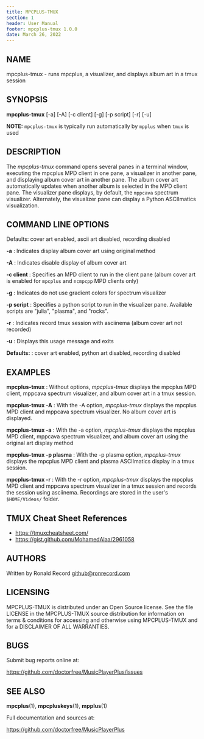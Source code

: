 ```yaml
---
title: MPCPLUS-TMUX
section: 1
header: User Manual
footer: mpcplus-tmux 1.0.0
date: March 26, 2022
---
```

## NAME
mpcplus-tmux - runs mpcplus, a visualizer, and displays album art in a tmux session

## SYNOPSIS
**mpcplus-tmux** [-a] [-A] [-c client] [-g] [-p script] [-r] [-u]

**NOTE:** `mpcplus-tmux` is typically run automatically by `mpplus` when `tmux` is used

## DESCRIPTION
The *mpcplus-tmux* command opens several panes in a terminal window,
executing the mpcplus MPD client in one pane, a visualizer in another pane,
and displaying album cover art in another pane. The album cover art
automatically updates when another album is selected in the MPD client pane.
The visualizer pane displays, by default, the `mppcava` spectrum visualizer.
Alternately, the visualizer pane can display a Python ASCIImatics visualization.

## COMMAND LINE OPTIONS

Defaults: cover art enabled, ascii art disabled, recording disabled

**-a**
: Indicates display album cover art using original method

**-A**
: Indicates disable display of album cover art

**-c client**
: Specifies an MPD client to run in the client pane (album cover art is enabled for `mpcplus` and `ncmpcpp` MPD clients only)

**-g**
: Indicates do not use gradient colors for spectrum visualizer

**-p script**
: Specifies a python script to run in the visualizer pane. Available scripts are "julia", "plasma", and "rocks".

**-r**
: Indicates record tmux session with asciinema (album cover art not recorded)

**-u**
: Displays this usage message and exits

**Defaults:**
: cover art enabled, python art disabled, recording disabled

## EXAMPLES
**mpcplus-tmux**
: Without options, *mpcplus-tmux* displays the mpcplus MPD client, mppcava spectrum visualizer, and album cover art in a tmux session. 

**mpcplus-tmux -A**
: With the -A option, *mpcplus-tmux* displays the mpcplus MPD client and mppcava spectrum visualizer. No album cover art is displayed.

**mpcplus-tmux -a**
: With the -a option, *mpcplus-tmux* displays the mpcplus MPD client, mppcava spectrum visualizer, and album cover art using the original art display method

**mpcplus-tmux -p plasma**
: With the -p plasma option, *mpcplus-tmux* displays the mpcplus MPD client and plasma ASCIImatics display in a tmux session. 

**mpcplus-tmux -r**
: With the -r option, *mpcplus-tmux* displays the mpcplus MPD client and mppcava spectrum visualizer in a tmux session and records the session using asciinema. Recordings are stored in the user's `$HOME/Videos/` folder.

## TMUX Cheat Sheet References

* https://tmuxcheatsheet.com/
* https://gist.github.com/MohamedAlaa/2961058

## AUTHORS
Written by Ronald Record github@ronrecord.com

## LICENSING
MPCPLUS-TMUX is distributed under an Open Source license.
See the file LICENSE in the MPCPLUS-TMUX source distribution
for information on terms &amp; conditions for accessing and
otherwise using MPCPLUS-TMUX and for a DISCLAIMER OF ALL WARRANTIES.

## BUGS
Submit bug reports online at:

https://github.com/doctorfree/MusicPlayerPlus/issues

## SEE ALSO
**mpcplus**(1), **mpcpluskeys**(1), **mpplus**(1)

Full documentation and sources at:

https://github.com/doctorfree/MusicPlayerPlus


